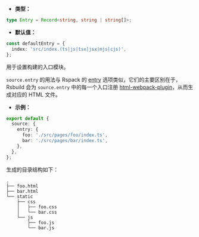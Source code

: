 - **类型：**

```ts
type Entry = Record<string, string | string[]>;
```

- **默认值：**

```ts
const defaultEntry = {
  index: 'src/index.(ts|js|tsx|jsx|mjs|cjs)',
};
```

用于设置构建的入口模块。

`source.entry` 的用法与 Rspack 的 [entry](https://rspack.dev/config/entry) 选项类似，它们的主要区别在于，Rsbuild 会为 `source.entry` 中的每一个入口注册 [html-webpack-plugin](https://github.com/jantimon/html-webpack-plugin)，从而生成对应的 HTML 文件。

- **示例：**

```ts
export default {
  source: {
    entry: {
      foo: './src/pages/foo/index.ts',
      bar: './src/pages/bar/index.ts',
    },
  },
};
```

生成的目录结构如下：

```text
.
├── foo.html
├── bar.html
└── static
    ├── css
    │   ├── foo.css
    │   └── bar.css
    └── js
        ├── foo.js
        └── bar.js
```

